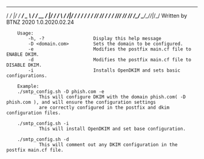    ______  ____________    _________  _  ______
  / __/  |/  /_  __/ _ \  / ___/ __ \/ |/ / __/
 _\ \/ /|_/ / / / / ___/ / /__/ /_/ /    / _/
/___/_/  /_/ /_/ /_/     \___/\____/_/|_/_/
Written by BTNZ 2020
1.0.2020.02.24

        Usage:
            -h, -?                  Display this help message
            -D <domain.com>         Sets the domain to be configured.
            -e                      Modifies the postfix main.cf file to ENABLE DKIM.
            -d                      Modifies the postfix main.cf file to DISABLE DKIM.
            -i                      Installs OpenDKIM and sets basic configurations.

        Example:
        ./smtp_config.sh -D phish.com -e
                This will configure DKIM with the domain phish.com( -D phish.com ), and will ensure the configuration settings
                are correctly configured in the postfix and dkim configuration files.

        ./smtp_config.sh -i
                This will install OpenDKIM and set base configuration.

        ./smtp_config.sh -d
                This will comment out any DKIM configuration in the postfix main.cf file.
